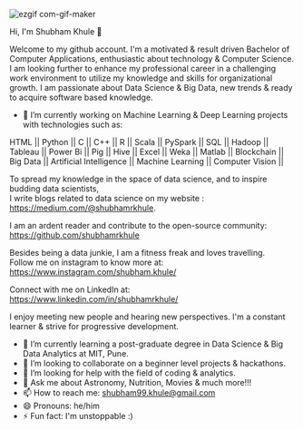 
  
  ![ezgif com-gif-maker](https://user-images.githubusercontent.com/66060574/133878054-a014db6f-12a9-4e8c-a4ef-c42d85fb3a39.gif)

Hi, I'm Shubham Khule 👋 

Welcome to my github account. I'm a motivated & result driven Bachelor of Computer Applications, enthusiastic about technology & Computer Science. I am looking further to enhance my professional career in a challenging work environment to utilize my knowledge and skills for organizational growth. I am passionate about Data Science & Big Data, new trends & ready to acquire software based knowledge.


- 🔭 I’m currently working on Machine Learning & Deep Learning projects with technologies such as:<br>

HTML || Python || C || C++ || R || Scala || PySpark || SQL || Hadoop || Tableau || Power Bi || Pig || Hive || Excel || Weka || Matlab || Blockchain || Big Data || Artificial Intelligence || Machine Learning || Computer Vision ||

To spread my knowledge in the space of data science, and to inspire budding data scientists,<br>
I write blogs related to data science on my website : https://medium.com/@shubhamrkhule.

I am an ardent reader and contribute to the open-source community: https://github.com/shubhamrkhule

Besides being a data junkie, I am a fitness freak and loves travelling.<br>
Follow me on instagram to know more at: https://www.instagram.com/shubham.khule/

Connect with me on LinkedIn at: https://www.linkedin.com/in/shubhamrkhule/

I enjoy meeting new people and hearing new perspectives. I'm a constant learner & strive for progressive development.

- 🌱 I’m currently learning a post-graduate degree in Data Science & Big Data Analytics at MIT, Pune.
- 👯 I’m looking to collaborate on a beginner level projects & hackathons.
- 🤔 I’m looking for help with the field of coding & analytics.
- 💬 Ask me about Astronomy, Nutrition, Movies & much more!!! 
- 📫 How to reach me: shubham99.khule@gmail.com
- 😄 Pronouns: he/him
- ⚡ Fun fact: I'm unstoppable :)



